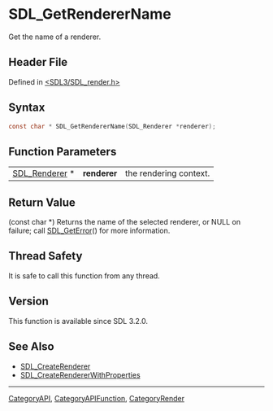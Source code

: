 # SDL_GetRendererName

Get the name of a renderer.

## Header File

Defined in [<SDL3/SDL_render.h>](https://github.com/libsdl-org/SDL/blob/main/include/SDL3/SDL_render.h)

## Syntax

```c
const char * SDL_GetRendererName(SDL_Renderer *renderer);
```

## Function Parameters

|                                |              |                        |
| ------------------------------ | ------------ | ---------------------- |
| [SDL_Renderer](SDL_Renderer) * | **renderer** | the rendering context. |

## Return Value

(const char *) Returns the name of the selected renderer, or NULL on
failure; call [SDL_GetError](SDL_GetError)() for more information.

## Thread Safety

It is safe to call this function from any thread.

## Version

This function is available since SDL 3.2.0.

## See Also

- [SDL_CreateRenderer](SDL_CreateRenderer)
- [SDL_CreateRendererWithProperties](SDL_CreateRendererWithProperties)

----
[CategoryAPI](CategoryAPI), [CategoryAPIFunction](CategoryAPIFunction), [CategoryRender](CategoryRender)


